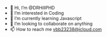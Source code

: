 - 👋 Hi, I’m @DRHillPHD
- 👀 I’m interested in Coding
- 🌱 I’m currently learning Javascript
- 💞️ I’m looking to collaborate on anything
- 📫 How to reach me vbb23238@icloud.com
<!---
DRHillPHD/DRHillPHD is a ✨ special ✨ repository because its `README.md` (this file) appears on your GitHub profile.
You can click the Preview link to take a look at your changes.
--->
